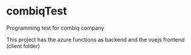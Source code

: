 # combiqTest
Programming test for combiq company

This project has the azure functions as backend and the vuejs frontend (client folder)
